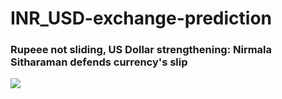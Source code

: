 # INR_USD-exchange-prediction

### Rupeee not sliding, US Dollar strengthening: Nirmala Sitharaman defends currency's slip

![](images/)
